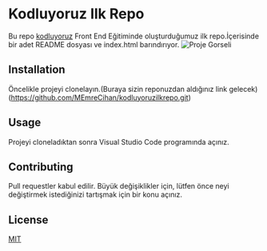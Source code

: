 # Kodluyoruz Ilk Repo
Bu repo [kodluyoruz](https://www.kodluyoruz.org/) Front End Eğitiminde oluşturduğumuz ilk repo.İçerisinde bir adet README dosyası ve index.html barındırıyor.
![Proje Gorseli](https://user-images.githubusercontent.com/105446041/168289865-9cc3dba8-a84b-4bfd-ba86-b7e4faa15004.png)
## Installation
Öncelikle projeyi clonelayın.(Buraya sizin reponuzdan aldığınız link gelecek)
(https://github.com/MEmreCihan/kodluyoruzilkrepo.git)
## Usage
Projeyi cloneladıktan sonra Visual Studio Code programında açınız.
## Contributing
Pull requestler kabul edilir. Büyük değişiklikler için, lütfen önce neyi değiştirmek istediğinizi tartışmak için bir konu açınız.
## License
[MIT](https://choosealicense.com/licenses/mit/)
